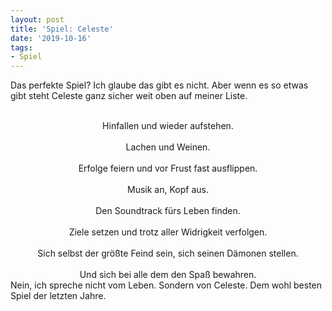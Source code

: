 ```yaml
---
layout: post
title: 'Spiel: Celeste'
date: '2019-10-16'
tags: 
- Spiel
---
```


Das perfekte Spiel? Ich glaube das gibt es nicht. Aber wenn es so etwas gibt steht Celeste ganz sicher weit oben auf meiner Liste. 

<center>
<br>Hinfallen und wieder aufstehen.<br>
<br>Lachen und Weinen.<br>
<br>Erfolge feiern und vor Frust fast ausflippen.<br>
<br>Musik an, Kopf aus.<br>
<br>Den Soundtrack fürs Leben finden.<br>
<br>Ziele setzen und trotz aller Widrigkeit verfolgen.<br>
<br>Sich selbst der größte Feind sein, sich seinen Dämonen stellen.<br>
<br>Und sich bei alle dem den Spaß bewahren.<br>
</center>
Nein, ich spreche nicht vom Leben. Sondern von Celeste. Dem wohl besten Spiel der letzten Jahre. 

